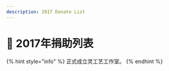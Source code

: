 ```yaml
---
description: 2017 Donate List
---
```


# 🐔 2017年捐助列表

{% hint style="info" %}
正式成立灵工艺工作室。
{% endhint %}
